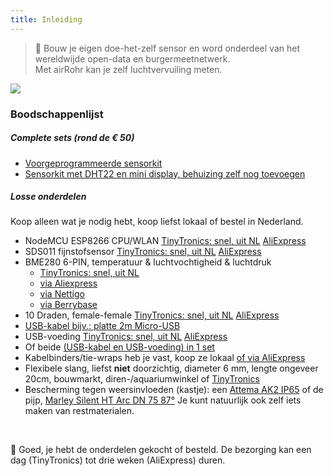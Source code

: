```yaml
---
title: Inleiding
---
```

> 🚧 Bouw je eigen doe-het-zelf sensor en word onderdeel van het wereldwijde open-data en burgermeetnetwerk. <br> Met airRohr kan je zelf luchtvervuiling meten.


<img src="../docs/airrohr/particulate-matter-air-quality-sensor-kit.jpeg"/>

### Boodschappenlijst
##### Complete sets (rond de € 50)
* [Voorgeprogrammeerde sensorkit](https://nettigo.eu/products/luftdaten-org-pl-kit-sds011-bme280)
* [Sensorkit met DHT22 en mini display, behuizing zelf nog toevoegen](https://www.tinytronics.nl/shop/nl/luchtwachters-delft-maak-zelf-een-fijnstofmeter-workshop-kit)

##### Losse onderdelen
Koop alleen wat je nodig hebt, koop liefst lokaal of bestel in Nederland.
* NodeMCU ESP8266 CPU/WLAN [TinyTronics: snel, uit NL](https://www.tinytronics.nl/shop/nl/communicatie/wi-fi/esp8266-nodemcu-v2) [AliExpress](https://www.aliexpress.com/wholesale?groupsort=1&SortType=price_asc&SearchText=nodemcu+v3+esp8266+ch340)
* SDS011 fijnstofsensor [TinyTronics: snel, uit NL](https://www.tinytronics.nl/shop/nl/sensoren/temperatuur-lucht-vochtigheid/nova-sds011-hoge-precisie-laser-stofsensor) [AliExpress](http://www.aliexpress.com/wholesale?groupsort=1&SortType=price_asc&SearchText=sds011) 
* BME280 6-PIN, temperatuur & luchtvochtigheid & luchtdruk
  - [TinyTronics: snel, uit NL](https://www.tinytronics.nl/shop/nl/sensoren/temperatuur-lucht-vochtigheid/bme280-digitale-barometer-druk-en-vochtigheid-sensor-module)
  - [via Aliexpress](https://www.aliexpress.com/wholesale?catId=0&initiative_id=SB_20200308040440&SearchText=bme280+-5V+%2B3.3V)
  - [via Nettigo](https://nettigo.eu/products/module-pressure-humidity-and-temperature-sensor-bosch-bme280)
  - [via Berrybase](https://www.berrybase.de/bauelemente/sensoren-module/feuchtigkeit/bme680-breakout-board-4in1-sensor-f-252-r-temperatur-luftfeuchtigkeit-luftdruck-und-luftg-252-t)
* 10 Draden, female-female [TinyTronics: snel, uit NL](https://www.tinytronics.nl/shop/nl/kabels/prototype-draden/dupont-jumper-draad-female-female-20cm-10-draden) [AliExpress](http://www.aliexpress.com/wholesale?groupsort=1&SortType=price_asc&SearchText=Dupont+cable+20cm+female-female)
* [USB-kabel bijv.: platte 2m Micro-USB](https://www.aliexpress.com/wholesale?catId=0&initiative_id=SB_20200308040708&SearchText=micro+usb+flat+cable+2m)
* USB-voeding [TinyTronics: snel, uit NL](https://www.tinytronics.nl/shop/nl/voedingen/5v/goobay-49529-micro-usb-voeding-5v-1a-zwart) [AliExpress](https://www.aliexpress.com/wholesale?catId=0&initiative_id=SB_20200308040834&SearchText=single+micro+usb+eu+power+supply)
* Of beide [(USB-kabel en USB-voeding) in 1 set](https://www.tinytronics.nl/shop/nl/voedingen/5v/goobay-44982-usb-voeding-met-micro-usb-kabel-5v-1a-zwart)
* Kabelbinders/tie-wraps heb je vast, koop ze lokaal [of via AliExpress](https://www.aliexpress.com/wholesale?catId=0&initiative_id=SB_20200308040852&SearchText=cable+straps)
* Flexibele slang, liefst **niet** doorzichtig, diameter 6 mm, lengte ongeveer 20cm, bouwmarkt, diren-/aquariumwinkel of [TinyTronics](https://www.tinytronics.nl/shop/nl/robotica/toebehoren/waterslang-voor-onderwaterpomp-verticaal-horizontaal-3-6v-transparant-20cm)
* Bescherming tegen weersinvloeden (kastje): een [Attema AK2 IP65](https://www.elektroshop.nl/attema-kabeldoos-ak2-ip65-3-wartels-cable-mate-2290-nl.html) of de pijp, [Marley Silent HT Arc DN 75 87°](https://www.bauhaus.info/rohrsysteme/marley-ht-bogen-/p/13625028)
Je kunt natuurlijk ook zelf iets maken van restmaterialen.

<br>

🙌 Goed, je hebt de onderdelen gekocht of besteld.
De bezorging kan een dag (TinyTronics) tot drie weken (AliExpress) duren.

